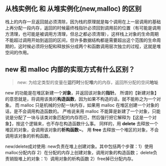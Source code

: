 ## 从栈实例化 和 从堆实例化(new,malloc) 的区别
栈上的内存一旦返回就必须清除，因为栈的原理就是每个调用在上一层调用的基础上再分配一段内存，返回的时候最终栈指针必须回到调用前的位置（有可能是调用方清理，也可能是被调用方清理，但总之都必须清理），这样栈上对象的生命周期不能超过调用开始到返回的区间，但许多数据结构都是需要超出这个范围的生命周期的，这时候必须将分配和释放拆分成两个和函数调用层次独立的过程，这就是堆空间的作用。


## new 和 malloc 内部的实现方式有什么区别？
> new: 为给定类型的变量在**运行时**分配**堆**内的内存，返回所分配的空间**地址**

new 的功能是在堆区新建一个**对象**，并返回该对象的**指针**。
所谓的【新建对象】的意思就是，将调用该类的**构造函数**，因为如果不构造的话，就不能称之为一个对象。
而 malloc 只是机械的分配一块内存，如果用 malloc 在堆区创建一个对象的话，是不会调用构造函数的。
严格说来用 malloc 不能算是新建了一个对象，只能说是分配了一块与该类对象匹配的内存而已，然后强行把它解释为【这是一个对象】，按这个逻辑来，也不存在构造函数什么事。
同样的，用 **delete** 去释放一个堆区的对象，会调用该对象的**析构函数~**。
用 **free** 去释放一个堆区的对象，不会调用该对象的析构函数。

new/delete成对使用:
new负责在堆上创建对象。其中包括两个步骤：1）使用malloc分配内存 2）在分配的内存上创建对象，调用对象的构造函数；
delete负责销毁堆上的对象：1）调用对象的析构函数 2）free掉已分配内存。




